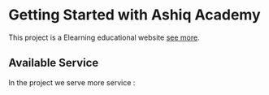 # Getting Started with Ashiq Academy

This project is a Elearning educational website [see more](https://vibrant-heisenberg-f6783b.netlify.app/).

## Available Service

In the project we serve more service :


